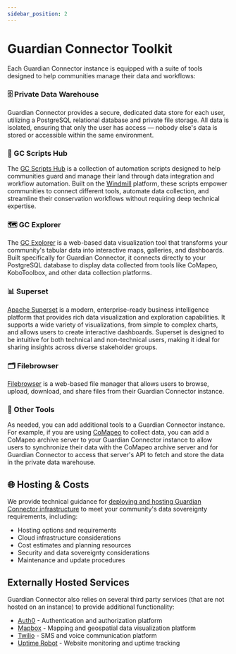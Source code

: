 ```yaml
---
sidebar_position: 2
---
```


# Guardian Connector Toolkit

Each Guardian Connector instance is equipped with a suite of tools designed to help communities manage their data and workflows:

### 🗄️ Private Data Warehouse 

Guardian Connector provides a secure, dedicated data store for each user, utilizing a PostgreSQL relational database and private file storage. All data is isolated, ensuring that only the user has access — nobody else's data is stored or accessible within the same environment.

### 🤖 GC Scripts Hub

The [GC Scripts Hub](./gc-scripts-hub/) is a collection of automation scripts designed to help communities guard and manage their land through data integration and workflow automation. Built on the [Windmill](https://www.windmill.dev/) platform, these scripts empower communities to connect different tools, automate data collection, and streamline their conservation workflows without requiring deep technical expertise.

### 🗺️ GC Explorer

The [GC Explorer](./gc-explorer/) is a web-based data visualization tool that transforms your community's tabular data into interactive maps, galleries, and dashboards. Built specifically for Guardian Connector, it connects directly to your PostgreSQL database to display data collected from tools like CoMapeo, KoboToolbox, and other data collection platforms.

### 📊 Superset

[Apache Superset](./superset/) is a modern, enterprise-ready business intelligence platform that provides rich data visualization and exploration capabilities. It supports a wide variety of visualizations, from simple to complex charts, and allows users to create interactive dashboards. Superset is designed to be intuitive for both technical and non-technical users, making it ideal for sharing insights across diverse stakeholder groups.

### 🗂️ Filebrowser

[Filebrowser](./filebrowser/) is a web-based file manager that allows users to browse, upload, download, and share files from their Guardian Connector instance.


### 🔧 Other Tools

As needed, you can add additional tools to a Guardian Connector instance. For example, if you are using [CoMapeo](/reference/connected-applications/comapeo/) to collect data, you can add a CoMapeo archive server to your Guardian Connector instance to allow users to synchronize their data with the CoMapeo archive server and for Guardian Connector to access that server's API to fetch and store the data in the private data warehouse.

## 🌐 Hosting & Costs

We provide technical guidance for [deploying and hosting Guardian Connector infrastructure](./hosting/) to meet your community's data sovereignty requirements, including:
 
- Hosting options and requirements
- Cloud infrastructure considerations
- Cost estimates and planning resources
- Security and data sovereignty considerations
- Maintenance and update procedures

## Externally Hosted Services

Guardian Connector also relies on several third party services (that are not hosted on an instance) to provide additional functionality:

- [Auth0](./externally-hosted/auth0/) - Authentication and authorization platform
- [Mapbox](./externally-hosted/mapbox/) - Mapping and geospatial data visualization platform
- [Twilio](./externally-hosted/twilio/) - SMS and voice communication platform
- [Uptime Robot](./externally-hosted/uptime-robot/) - Website monitoring and uptime tracking